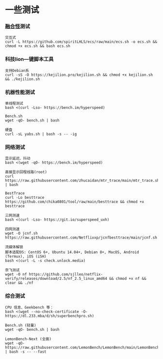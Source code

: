# 一些测试

### [融合怪](https://virt.spiritlhl.net/case/case2.html)测试
```
交互式
curl -L https://github.com/spiritLHLS/ecs/raw/main/ecs.sh -o ecs.sh && chmod +x ecs.sh && bash ecs.sh
```
### 科技lion—键脚本工具
```
支持Debian系
curl -sS -O https://kejilion.pro/kejilion.sh && chmod +x kejilion.sh && ./kejilion.sh
```

### 机器性能测试
```
单线程测试
bash <(curl -Lso- https://bench.im/hyperspeed)
```
```
Bench.sh
wget -qO- bench.sh | bash
```
```
硬盘
curl -sL yabs.sh | bash -s -- -ig
```
### 网络测试
```
显示延迟、抖动
bash <(wget -qO- https://bench.im/hyperspeed)
```
```
直接显示回程线路(root)
curl https://raw.githubusercontent.com/zhucaidan/mtr_trace/main/mtr_trace.sh | bash
```
```
BestTrace
curl -Lo besttrace https://github.com/chika0801/tool/raw/main/besttrace && chmod +x besttrace
```
```
三网测速
bash <(curl -Lso- https://git.io/superspeed_uxh)
```
```
四网测速
wget -O jcnf.sh https://raw.githubusercontent.com/Netflixxp/jcnfbesttrace/main/jcnf.sh
```
```
流媒体解锁
脚本适配OS: CentOS 6+, Ubuntu 14.04+, Debian 8+, MacOS, Android (Termux), iOS (iSH)
bash <(curl -L -s check.unlock.media)
```
```
奈飞测试
wget -O nf https://github.com/sjlleo/netflix-verify/releases/download/2.5/nf_2.5_linux_amd64 && chmod +x nf && clear && ./nf
```

### 综合测试
```
CPU 信息、Geekbench 等：
bash <(wget --no-check-certificate -O- https://dl.233.mba/d/sh/superbenchpro.sh)
```
```
Bench.sh (轻量)
wget -qO- bench.sh | bash
```
```
LemonBench-Next (全面)
wget -qO- https://raw.githubusercontent.com/LemonBench/LemonBench/main/LemonBench.sh | bash -s -- --fast
```
